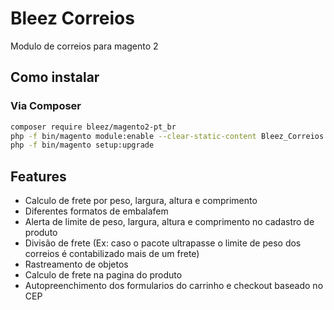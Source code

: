 # Bleez Correios

Modulo de correios para magento 2

## Como instalar

### Via Composer

```sh
composer require bleez/magento2-pt_br
php -f bin/magento module:enable --clear-static-content Bleez_Correios
php -f bin/magento setup:upgrade
```

## Features

* Calculo de frete por peso, largura, altura e comprimento
* Diferentes formatos de embalafem
* Alerta de limite de peso, largura, altura e comprimento no cadastro de produto
* Divisão de frete (Ex: caso o pacote ultrapasse o limite de peso dos correios é contabilizado mais de um frete)
* Rastreamento de objetos
* Calculo de frete na pagina do produto
* Autopreenchimento dos formularios do carrinho e checkout baseado no CEP
